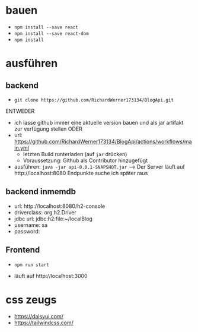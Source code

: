 # bauen
- `npm install --save react`
- `npm install --save react-dom`
- `npm install`

# ausführen
## backend
- `git clone https://github.com/RichardWerner173134/BlogApi.git`

ENTWEDER
- ich lasse github immer eine aktuelle version bauen und als jar artifakt zur verfügung stellen ODER
- url: https://github.com/RichardWerner173134/BlogApi/actions/workflows/main.yml
    - letzten Build runterladen (auf `jar` drücken)
    - Voraussetzung: Github als Contributor hinzugefügt
- ausführen: `java -jar api-0.0.1-SNAPSHOT.jar`
--> Der Server läuft auf http://localhost:8080
Endpunkte suche ich später raus

## backend inmemdb
- url: http://localhost:8080/h2-console
- driverclass: org.h2.Driver
- jdbc url: jdbc:h2:file:~/localBlog
- username: sa
- password: 

## Frontend
- `npm run start`

- läuft auf http://localhost:3000

# css zeugs
- https://daisyui.com/
- https://tailwindcss.com/